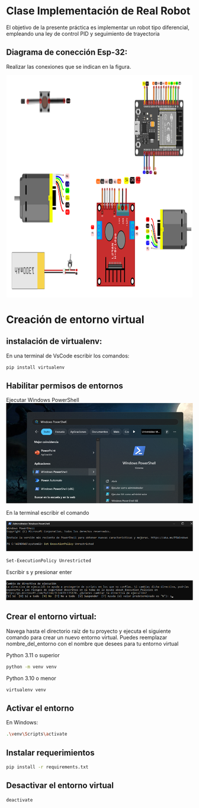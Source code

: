 # Clase Implementación de Real Robot


El objetivo de la presente práctica es implementar un robot tipo diferencial, empleando una ley de control PID y seguimiento de trayectoria
## Diagrama de conección Esp-32:
Realizar las conexiones que se indican en la figura.

<p align="center">
<img src="./Logos/Diagrama.png" height="600">
</p>

# Creación de entorno virtual

## instalación de virtualenv:
En una terminal de VsCode escribir los comandos:

```bash
pip install virtualenv
```


## Habilitar permisos de entornos

Ejecutar Windows PowerShell
![alt text](./Logos/image.png)

En la terminal escribir el comando 

![alt text](./Logos/image-5.png)
```bash
Set-ExecutionPolicy Unrestricted
```
Escribir s y presionar enter

![alt text](./Logos/image-4.png)

## Crear el entorno virtual:
Navega hasta el directorio raíz de tu proyecto y ejecuta el siguiente comando para crear un nuevo entorno virtual. Puedes reemplazar nombre_del_entorno con el nombre que desees para tu entorno virtual

Python 3.11 o superior

```bash
python -m venv venv
```


Python 3.10 o menor
```bash
virtualenv venv
```

## Activar el entorno

En Windows:
```bash
.\venv\Scripts\activate
```


## Instalar requerimientos
```bash
pip install -r requirements.txt

```

## Desactivar el entorno virtual
```bash
deactivate
```
